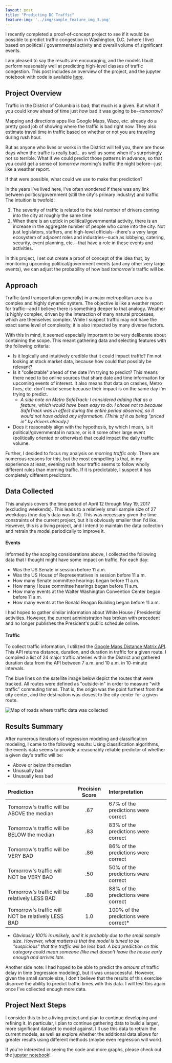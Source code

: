 ```yaml
---
layout: post
title: "Predicting DC Traffic"
feature-img: '../img/sample_feature_img_3.png'
---
```

I recently completed a proof-of-concept project to see if it would be possible to predict traffic congestion in Washington, D.C. (where I live) based on political / governmental activity and overall volume of significant events.

I am pleased to say the results are encouraging, and the models I built perform reasonably well at predicting high-level classes of traffic congestion.  This post includes an overview of the project, and the jupyter notebook with code is available [here](https://github.com/MikeS-nth/portfolio/blob/master/DC_Traffic_Prediction/Predicting_DC_Traffic_Mike_Sanders.ipynb).  

## Project Overview
Traffic in the District of Columbia is bad; that much is a given.  But what if you could know ahead of time just *how* bad it was going to be--*tomorrow*?

Mapping and directions apps like Google Maps, Waze, etc. already do a pretty good job of showing where the traffic is bad right now.  They also estimate travel time in traffic based on whether or not you are traveling during rush hour.

But as anyone who lives or works in the District will tell you, there are those days when the traffic is really bad... as well as some when it's surprisingly not so terrible.  What if we could predict those patterns in advance, so that you could get a sense of tomorrow morning's traffic the night before--just like a weather report.

If that were possible, what could we use to make that prediction?

In the years I've lived here, I've often wondered if there was any link between politics/government (still the city's primary industry) and traffic.  The intuition is twofold:
1. The severity of traffic is related to the total number of drivers coming into the city at roughly the same time
2. When there is an uptick in political/governmental activity, there is an increase in the aggregate number of people who come into the city.  Not just legislators, staffers, and high-level officials--there's a very large ecosystem of adjacent roles and industries--such as lobbying, catering, security, event planning, etc.--that have a role in these events and activities.

In this project, I set out create a proof of concept of the idea that, by monitoring upcoming political/government events (and any other very large events), we can adjust the probability of how bad *tomorrow's* traffic will be.

## Approach

Traffic (and transportation generally) in a major metropolitan area is a complex and highly dynamic system.  The objective is like a weather report for traffic--and I believe there is something deeper to that analogy.  Weather is highly complex, driven by the interaction of many natural processes, which are themselves complex. While I suspect traffic may not have the exact same level of complexity, it is also impacted by many diverse factors.  

With this in mind, it seemed especially important to be very deliberate about containing the scope.  This meant gathering data and selecting features with the following criteria:
- Is it logically and intuitively credible that it could impact traffic?  I'm not looking at stock market data, because how could that possibly be relevant?
- Is it "collectable" ahead of the date I'm trying to predict?  This means there need to be online sources that share date and time informaiton for upcoming events of interest.  It also means that data on crashes, Metro fires, etc. don't make sense because their impact is on the same day I'm trying to predict.
    - *A side note on Metro SafeTrack:  I considered adding that as a feature, which would have been easy to do.  I chose not to because SafeTrack was in effect during the entire period observed, so it would not have added any information.  (Think of it as being "priced in" by drivers already.)*
- Does it reasonably align with the hypothesis, by which I mean, is it political/governmental in nature, or is it some other large event (politically oriented or otherwise) that could impact the daily traffic volume.

Further, I decided to focus my analysis on *morning traffic only*.  There are numerous reasons for this, but the most compelling is that, in my experience at least, evening rush hour traffic seems to follow wholly different rules than morning traffic.  If it is predictable, I suspect it has completely different predictors.

## Data Collected

This analysis covers the time period of April 12 through May 19, 2017 (excluding weekends).  This leads to a relatively small sample size of 27 weekdays (one day's data was lost).  This was necessary given the time constraints of the current project, but it is obviously smaller than I'd like.  However, this is a living project, and I intend to maintain the data collection and retrain the model periodically to improve it.

#### Events

Informed by the scoping considerations above, I collected the following data that I thought might have some impact on traffic.  For each day:
- Was the US Senate in session before 11 a.m.
- Was the US House of Representatives in session before 11 a.m.
- How many Senate committee hearings began before 11 a.m.
- How many House committee hearings began before 11 a.m.
- How many events at the Walter Washington Convention Center began before 11 a.m.
- How many events at the Ronald Reagan Building began before 11 a.m.

I had hoped to gather similar information about White House / Presidential activities.  However, the current administration has broken with precedent and no longer publishes the President's public schedule online.

#### Traffic
To collect traffic information, I utilized the [Google Maps Distance Matrix API](https://developers.google.com/maps/documentation/distance-matrix/).  This API returns distance, duration, and duration in traffic for a given route.  I compiled a list of 24 major traffic arteries within the District and gathered duration data from the API between 7 a.m. and 10 a.m. in 10-minute intervals.

The blue lines on the satellite image below depict the routes that were tracked.  All routes were defined as "outside-in" in order to measure "with traffic" commuting times.  That is, the origin was the point furthest from the city center, and the destination was closest to the city center for a given route.  

![Map of roads where traffic data was collected](https://michaeljsanders.com/img/routes_smaller.jpg)

## Results Summary

After numerous iterations of regression modeling and classification modeling, I came to the following results:
Using classification algorithms, the events data seems to provide a reasonably reliable predictor of whether a given day's traffic will be:
- Above or below the median
- Unusually bad
- Unusually less bad


|Prediction |Precision Score |Interpretation|
|:---|:--:|:---|
|Tomorrow's traffic will be ABOVE the median  |.67 | 67% of the predictions were correct |
|Tomorrow's traffic will be BELOW the median |.83 | 83% of the predictions were correct  |
|Tomorrow's traffic will be VERY BAD  |.86 |86% of the predictions were correct |
|Tomorrow's traffic will NOT be VERY BAD  |.50 |50% of the predictions were correct |
|Tomorrow's traffic will be relatively LESS BAD    |.88 |88% of the predictions were correct |
|Tomorrow's traffic will NOT be relatively LESS BAD  |1.0 |100% of the predictions were correct*

* *Obviously 100% is unlikely, and it is probably due to the small sample size.  However, what matters is that the model is tuned to be "suspicious" that the traffic will be less bad.  A bad prediction on this category could mean someone (like me) doesn't leave the house early enough and arrives late.*

Another side note:  I had hoped to be able to predict the *amount* of traffic delay in time (regression modeling), but it was unsuccessful.  However, given the small sample size, I don't believe that the results of this exercise disprove the ability to predict traffic times with this data.  I will test this again once I've collected enough more data.

## Project Next Steps

I consider this to be a living project and plan to continue developing and refining it.  In particular, I plan to continue gathering data to build a larger, more significant dataset to model against.  I'll use this data to retrain the current models, as well as explore whether the additional data allows for greater results using different methods (maybe even regression will work).

If you're interested in seeing the code and more graphs, please check out the [jupyter notebook](https://github.com/MikeS-nth/portfolio/blob/master/DC_Traffic_Prediction/Predicting_DC_Traffic_Mike_Sanders.ipynb)!
